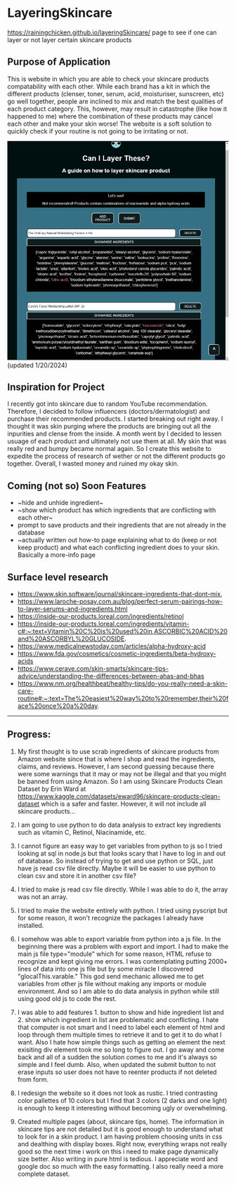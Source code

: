 # LayeringSkincare
https://rainingchicken.github.io/layeringSkincare/
page to see if one can layer or not layer certain skincare products

## Purpose of Application
This is website in which you are able to check your skincare products compatability with each other. While each brand has a kit in which the different products (clenser, toner, serum, acid, moisturiser, sunscreen, etc) go well together, people are inclined to mix and match the best qualities of each product category. This, however, may result in catastrophe (like how it happened to me) where the combination of these products may cancel each other and make your skin worse! The website is a soft solution to quickly check if your routine is not going to be irritating or not. 

![samplewebsiteskincare](https://github.com/rainingchicken/layeringSkincare/blob/main/skinlayersample2.png) (updated 1/20/2024)

## Inspiration for Project
I recently got into skincare due to random YouTube recommendation. Therefore, I decided to follow influencers (doctors/dermatologist) and purchase their recommended products. I started breaking out right away. I thought it was skin purging where the products are bringing out all the inpurities and clense from the inside. A month went by I decided to lessen usuage of each product and ultimately not use them at all. My skin that was really red and bumpy became normal again. So I create this website to expedite the process of research of wether or not the different products go together. Overall, I wasted money and ruined my okay skin. 

## Coming (not so) Soon Features
- ~hide and unhide ingredient~
- ~show which product has which ingredients that are conflicting with each other~
- prompt to save products and their ingredients that are not already in the database
- ~actually written out how-to page explaining what to do (keep or not keep product) and what each conflicting ingredient does to your skin. Basically a more-info page

## Surface level research
- https://www.skin.software/journal/skincare-ingredients-that-dont-mix, 
- https://www.laroche-posay.com.au/blog/perfect-serum-pairings-how-to-layer-serums-and-ingredients.html
- https://inside-our-products.loreal.com/ingredients/retinol
- https://inside-our-products.loreal.com/ingredients/vitamin-c#:~:text=Vitamin%20C%20is%20used%20in,ASCORBIC%20ACID%20and%20ASCORBYL%20GLUCOSIDE.
- https://www.medicalnewstoday.com/articles/alpha-hydroxy-acid
- https://www.fda.gov/cosmetics/cosmetic-ingredients/beta-hydroxy-acids
- https://www.cerave.com/skin-smarts/skincare-tips-advice/understanding-the-differences-between-ahas-and-bhas
- https://www.nm.org/healthbeat/healthy-tips/do-you-really-need-a-skin-care-routine#:~:text=The%20easiest%20way%20to%20remember,their%20face%20once%20a%20day.

<hr>

## Progress:
1. My first thought is to use scrab ingredients of skincare products from Amazon website since that is where I shop and read the ingredients, claims, and reviews. However, I am second guessing because there were some warnings that it may or may not be illegal and that you might be banned from using Amazon. So I am using Skincare Products Clean Dataset by Erin Ward at https://www.kaggle.com/datasets/eward96/skincare-products-clean-dataset which is a safer and faster. However, it will not include all skincare products...

2. I am going to use python to do data analysis to extract key ingredients such as vitamin C, Retinol, Niacinamide, etc.  

3. I cannot figure an easy way to get variables from python to js so I tried looking at sql in node.js but that looks scary that I have to log in and out of database. So instead of trying to get and use python or SQL, just have js read csv file directly. Maybe it will be easier to use python to clean csv and store it in another csv file?  

4. I tried to make js read csv file directly. While I was able to do it, the array was not an array.

5. I tried to make the website entirely with python. I tried using pyscript but for some reason, it won't recognize the packages I already have installed.

6. I somehow was able to export variable from python into a js file. In the beginning there was a problem with export and import. I had to make the main js file type="module" which for some reason, HTML refuse to recognize and kept giving me errors. I was contemplating putting 2000+ lines of data into one js file but by some miracle I discovered "glocalThis.varable." This god send mechanic allowed me to get variables from other js file without making any imports or module environment. And so I am able to do data analysis in python while still using good old js to code the rest.

7. I was able to add features 1. button to show and hide ingredient list and 2. show which ingredient in list are problematic and conflicting. I hate that computer is not smart and I need to label each element of html and loop through them multiple times to retrieve it and to get it to do what I want. Also I hate how simple things such as getting an element the next exisiting div element took me so long to figure out. I go away and come back and all of a sudden the solution comes to me and it's always so simple and I feel dumb. Also, when updated the submit button to not erase inputs so user does not have to reenter products if not deleted from form.

8. I redesign the website so it does not look as rustic. I tried contrasting color pallettes of 10 colors but I find that 3 colors (2 darks and one light) is enough to keep it interesting without becoming ugly or overwhelming.

9. Created multiple pages (about, skincare tips, home). The information in skincare tips are not detailed but it is good enough to understand what to look for in a skin product. I am having problem choosing units in css and dealthing with display boxes. Right now, everything wraps not really good so the next time i work on this i need to make page dynamically size better. Also writing in pure html is tedious. I appreciate word and google doc so much with the easy formatting. I also really need a more complete dataset.
